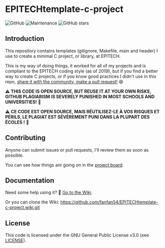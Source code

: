 # EPITECHtemplate-c-project

![GitHub](https://img.shields.io/github/license/fanfan54/EPITECHtemplate-c-project.svg)
![Maintenance](https://img.shields.io/maintenance/yes/2019.svg)
![GitHub stars](https://img.shields.io/github/stars/fanfan54/EPITECHtemplate-c-project.svg?style=social)

## Introduction

This repository contains templates (gitignore, Makefile, main and header) I use to create a minimal C project, or library, at EPITECH.

This is my way of doing things, it worked for all of my projects and is compliant to the EPITECH coding style (as of 2019), but if you find a better way to create C projects, or if you know good practices I didn't use in this repo, [share it with the community, make a pull request!](https://github.com/fanfan54/EPITECHtemplate-c-project/compare) :smile:

:warning: **THIS CODE IS OPEN SOURCE, BUT REUSE IT AT YOUR OWN RISKS, GITHUB PLAGIARISM IS SEVERELY PUNISHED IN MOST SCHOOLS AND UNIVERSITIES!** :cop:

:warning: **CE CODE EST OPEN SOURCE, MAIS RÉUTILISEZ-LE À VOS RISQUES ET PÉRILS, LE PLAGIAT EST SÉVÈREMENT PUNI DANS LA PLUPART DES ÉCOLES !** :cop:

## Contributing

Anyone can submit issues or pull requests, I'll review them as soon as possible.

You can see how things are going on in the [project board](https://github.com/fanfan54/EPITECHtemplate-c-project/projects/1).

## Documentation

Need some help using it?
:blue_book: [Go to the Wiki](https://github.com/fanfan54/EPITECHtemplate-c-project/wiki).

Or you can clone the Wiki: https://github.com/fanfan54/EPITECHtemplate-c-project.wiki.git

## License

This code is licensed under the GNU General Public License v3.0 (see [LICENSE](LICENSE)).
